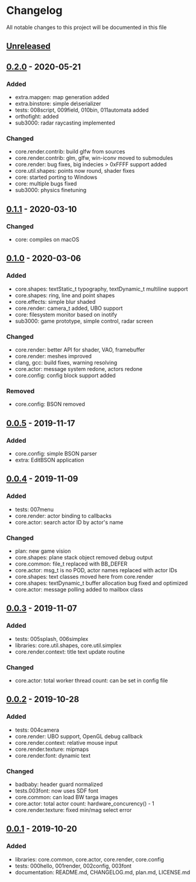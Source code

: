 # Changelog

All notable changes to this project will be documented in this file

## [Unreleased]

## [0.2.0] - 2020-05-21

### Added
 - extra.mapgen: map generation added
 - extra.binstore: simple de\serializer
 - tests: 008script, 009field, 010bin, 011automata added
 - orthofight: added
 - sub3000: radar raycasting implemented

### Changed
 - core.render.contrib: build glfw from sources
 - core.render.contrib: glm, glfw, win-iconv moved to submodules
 - core.render: bug fixes, big indecies > 0xFFFF support added
 - core.util.shapes: points now round, shader fixes
 - core: started porting to Windows
 - core: multiple bugs fixed
 - sub3000: physics finetuning

## [0.1.1] - 2020-03-10
### Changed
 - core: compiles on macOS

## [0.1.0] - 2020-03-06
### Added
 - core.shapes: textStatic_t typography, textDynamic_t multiline support
 - core.shapes: ring, line and point shapes
 - core.effects: simple blur shaded
 - core.render: camera_t added, UBO support
 - core: filesystem monitor based on inotify
 - sub3000: game prototype, simple control, radar screen
 
### Changed
 - core.render: better API for shader, VAO, framebuffer
 - core.render: meshes improved
 - clang, gcc: build fixes, warning resolving
 - core.actor: message system redone, actors redone
 - core.config: config block support added

### Removed
 - core.config: BSON removed


## [0.0.5] - 2019-11-17
### Added
- core.config: simple BSON parser
- extra: EditBSON application

## [0.0.4] - 2019-11-09
### Added
- tests: 007menu
- core.render: actor binding to callbacks
- core.actor: search actor ID by actor's name

### Changed
- plan: new game vision
- core.shapes: plane stack object removed debug output
- core.common: file_t replaced with BB_DEFER
- core.actor: msg_t is no POD, actor names replaced with actor IDs
- core.shapes: text classes moved here from core.render
- core.shapes: textDynamic_t buffer allocation bug fixed and optimized
- core.actor: message polling added to mailbox class

## [0.0.3] - 2019-11-07
### Added
- tests: 005splash, 006simplex
- libraries: core.util.shapes, core.util.simplex
- core.render.context: title text update routine

### Changed
- core.actor: total worker thread count: can be set in config file

## [0.0.2] - 2019-10-28
### Added
- tests: 004camera 
- core.render: UBO support, OpenGL debug callback
- core.render.context: relative mouse input
- core.render.texture: mipmaps
- core.render.font: dynamic text

### Changed
- badbaby: header guard normalized
- tests.003font: now uses SDF font
- core.common: can load BW targa images
- core.actor: total actor count: hardware_concurency() - 1
- core.render.texture: fixed min/mag select error

## [0.0.1] - 2019-10-20
### Added
- libraries: core.common, core.actor, core.render, core.config
- tests: 000hello, 001render, 002config, 003font
- documentation: README.md, CHANGELOG.md, plan.md, LICENSE.md

[Unreleased]: https://github.com/masscry/badbaby/compare/v0.2.0...HEAD
[0.2.0]: https://github.com/masscry/badbaby/releases/tag/v0.2.0
[0.1.1]: https://github.com/masscry/badbaby/releases/tag/v0.1.1
[0.1.0]: https://github.com/masscry/badbaby/releases/tag/v0.1.0
[0.0.5]: https://github.com/masscry/badbaby/releases/tag/v0.0.5
[0.0.4]: https://github.com/masscry/badbaby/releases/tag/v0.0.4
[0.0.3]: https://github.com/masscry/badbaby/releases/tag/v0.0.3
[0.0.2]: https://github.com/masscry/badbaby/releases/tag/v0.0.2
[0.0.1]: https://github.com/masscry/badbaby/releases/tag/v0.0.1
